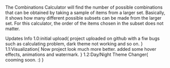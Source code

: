 The Combinations Calculator will find the number of possible combinations that can be obtained by taking a sample of items from a larger set. Basically, it shows how many different possible subsets can be made from the larger set. For this calculator, the order of the items chosen in the subset does not matter.


Updates Info
1.0:initial upload{
    project uploaded on github with a fiw bugs such as calculating problem, dark theme not working and so on.
}
1.1:Visualization{
    Now project look much more better. added some hover effects, animations and watermark.
}
1.2:Day/Night Theme Changer{
    cooming soon. :)
}